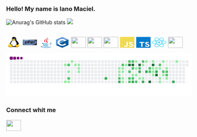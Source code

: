 ### Hello! My name is Iano Maciel. 
 
 <!-- GIT STATS -->

![Anurag's GitHub stats](https://github-readme-stats.vercel.app/api?username=IanoMaciel&show_icons=true&theme=radical)
 <img height="180em" src="https://github-readme-stats.vercel.app/api/top-langs/?username=IanoMaciel&layout=compact&langs_count=7&theme=radical"/>
 
<!-- DEVICON -->

<div style="display: inline_block"><br>
  <img align="center" height="30" width="40" src="https://raw.githubusercontent.com/devicons/devicon/master/icons/linux/linux-original.svg">
  <img align="center" height="30" width="40" src="https://raw.githubusercontent.com/devicons/devicon/master/icons/php/php-original.svg">
  <img align="center" height="30" width="40" src="https://raw.githubusercontent.com/devicons/devicon/master/icons/java/java-original.svg">
  <img align="center" height="30" width="40" src="https://raw.githubusercontent.com/devicons/devicon/master/icons/c/c-original.svg">
  <img align="center" height="30" width="40" src="https://cdn.jsdelivr.net/gh/devicons/devicon/icons/mysql/mysql-original-wordmark.svg">
 <img align="center" height="30" width="40" src="https://cdn.jsdelivr.net/gh/devicons/devicon/icons/postgresql/postgresql-original-wordmark.svg">
 <img align="center" height="30" width="40" src="https://cdn.jsdelivr.net/gh/devicons/devicon/icons/mongodb/mongodb-original-wordmark.svg">
  <img align="center" height="30" width="40" src="https://raw.githubusercontent.com/devicons/devicon/master/icons/javascript/javascript-plain.svg">
  <img align="center" alt="Rafa-Ts" height="30" width="40" src="https://raw.githubusercontent.com/devicons/devicon/master/icons/typescript/typescript-plain.svg">
  <img align="center" height="30" width="40" src="https://raw.githubusercontent.com/devicons/devicon/master/icons/react/react-original.svg">
 <img align="center" height="30" width="40" src="https://cdn.jsdelivr.net/gh/devicons/devicon/icons/angularjs/angularjs-original.svg">
 
  <!-- Snake animation -->
  ![snake gif](https://github.com/IanoMaciel/IanoMaciel/blob/output/github-contribution-grid-snake.gif)
 
<!-- contato -->

 ### Connect whit me
 
 <div style="display: inline_block">
  <a href="https://www.linkedin.com/in/iano-maciel-52a7401ba/">
   <img height="30" width="40" src="https://cdn.jsdelivr.net/gh/devicons/devicon/icons/linkedin/linkedin-original.svg" />
  </a>
 </div>

<!--
**IanoMaciel/IanoMaciel** is a ✨ _special_ ✨ repository because its `README.md` (this file) appears on your GitHub profile.

Here are some ideas to get you started:

- 🔭 I’m currently working on ...
- 🌱 I’m currently learning ...
- 👯 I’m looking to collaborate on ...
- 🤔 I’m looking for help with ...
- 💬 Ask me about ...
- 📫 How to reach me: ...
- 😄 Pronouns: ...
- ⚡ Fun fact: ...
-->
